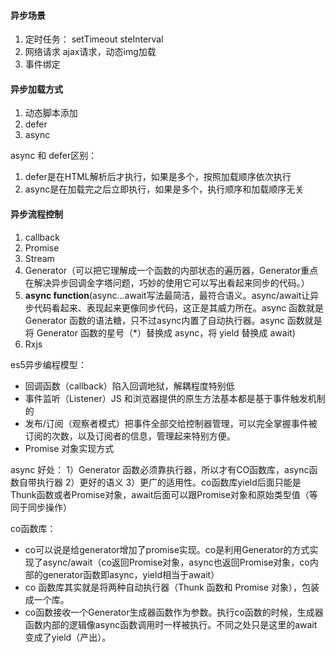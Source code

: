 #### 异步场景
1. 定时任务： setTimeout steInterval
2. 网络请求 ajax请求，动态img加载
3. 事件绑定

#### 异步加载方式
1. 动态脚本添加
2. defer
3. async

async 和 defer区别：
1. defer是在HTML解析后才执行，如果是多个，按照加载顺序依次执行
2. async是在加载完之后立即执行，如果是多个，执行顺序和加载顺序无关

#### 异步流程控制
1. callback
2. Promise
3. Stream
4. Generator（可以把它理解成一个函数的内部状态的遍历器，Generator重点在解决异步回调金字塔问题，巧妙的使用它可以写出看起来同步的代码。）
5. **async function**(async...await写法最简洁，最符合语义。async/await让异步代码看起来、表现起来更像同步代码，这正是其威力所在。async 函数就是 Generator 函数的语法糖，只不过async内置了自动执行器。async 函数就是将 Generator 函数的星号（*）替换成 async，将 yield 替换成 await)
6. Rxjs

es5异步编程模型：
* 回调函数（callback）陷入回调地狱，解耦程度特别低
* 事件监听（Listener）JS 和浏览器提供的原生方法基本都是基于事件触发机制的
* 发布/订阅（观察者模式）把事件全部交给控制器管理，可以完全掌握事件被订阅的次数，以及订阅者的信息，管理起来特别方便。
* Promise 对象实现方式

async 好处：
1）Generator 函数必须靠执行器，所以才有CO函数库，async函数自带执行器
2）更好的语义
3）更广的适用性。co函数库yield后面只能是Thunk函数或者Promise对象，await后面可以跟Promise对象和原始类型值（等同于同步操作）

co函数库：
* co可以说是给generator增加了promise实现。co是利用Generator的方式实现了async/await（co返回Promise对象，async也返回Promise对象，co内部的generator函数即async，yield相当于await）
* co 函数库其实就是将两种自动执行器（Thunk 函数和 Promise 对象），包装成一个库。
* co函数接收一个Generator生成器函数作为参数。执行co函数的时候，生成器函数内部的逻辑像async函数调用时一样被执行。不同之处只是这里的await变成了yield（产出）。